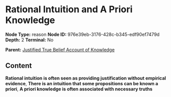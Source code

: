 # Rational Intuition and A Priori Knowledge

**Node Type:** reason
**Node ID:** 976e39eb-3176-428c-b345-edf90ef7479d
**Depth:** 2
**Terminal:** No

**Parent:** [Justified True Belief Account of Knowledge](justified-true-belief-account-of-knowledge.md)

## Content

**Rational intuition is often seen as providing justification without empirical evidence**, **There is an intuition that some propositions can be known a priori**, **A priori knowledge is often associated with necessary truths**
